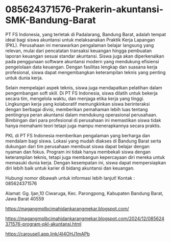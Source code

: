 # 085624371576-Prakerin-akuntansi-SMK-Bandung-Barat
PT FS Indonesia, yang terletak di Padalarang, Bandung Barat, adalah tempat ideal bagi siswa akuntansi untuk melaksanakan Praktik Kerja Lapangan (PKL). Perusahaan ini menawarkan pengalaman belajar langsung yang relevan, mulai dari pencatatan transaksi keuangan hingga pembuatan laporan keuangan sesuai standar akuntansi. Siswa juga akan diperkenalkan pada penggunaan software akuntansi modern yang mendukung efisiensi pengelolaan data keuangan. Dengan fasilitas lengkap dan suasana kerja profesional, siswa dapat mengembangkan keterampilan teknis yang penting untuk dunia kerja.  

Selain mempelajari aspek teknis, siswa juga mendapatkan pelatihan dalam pengembangan soft skill. Di PT FS Indonesia, siswa dilatih untuk bekerja secara tim, mengelola waktu, dan menjaga etika kerja yang tinggi. Lingkungan kerja yang kolaboratif memungkinkan siswa berinteraksi dengan berbagai divisi, memberikan pemahaman lebih luas tentang pentingnya peran akuntansi dalam mendukung operasional perusahaan. Bimbingan dari para profesional di perusahaan ini memastikan siswa tidak hanya memahami teori tetapi juga mampu menerapkannya secara praktis.  

PKL di PT FS Indonesia memberikan pengalaman yang berharga dan mendalam bagi siswa. Lokasi yang mudah diakses di Bandung Barat serta dukungan dari tim perusahaan membuat siswa dapat belajar dengan nyaman dan fokus. Program ini tidak hanya membekali siswa dengan keterampilan teknis, tetapi juga membangun kepercayaan diri mereka untuk memasuki dunia kerja. Dengan kesempatan ini, siswa dapat mempersiapkan diri lebih baik untuk karier di bidang akuntansi dan keuangan.  

Hubungi nomor dibawah untuk informasi lebih lanjut!
Kontak :
085624371576

Alamat:
Gg. Ijan,10 Ciwaruga, Kec. Parongpong, Kabupaten Bandung Barat, Jawa Barat 40559

https://magangmplbcimahidankarangmekar.blogspot.com/

https://magangmplbcimahidankarangmekar.blogspot.com/2024/12/085624371576-program-pkl-akuntansi.html

https://carousell.app.link/4I4OHJ1mAPb
